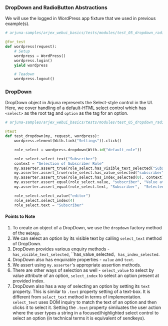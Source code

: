 ### DropDown and RadioButton Abstractions

We will use the logged in WordPress app fixture that we used in previous example(s).

```python
# arjuna-samples/arjex_webui_basics/tests/modules/test_05_dropdown_radiogroup.py

@for_test
def wordpress(request):
    # Setup
    wordpress = WordPress()
    wordpress.login()
    yield wordpress

    # Teadown
    wordpress.logout()
```

### DropDown

DropDown object in Arjuna represents the Select-style control in the UI. Here, we cover handling of a default-HTML select control which has `<select>` as the root tag and `option` as the tag for an option.


```python
# arjuna-samples/arjex_webui_basics/tests/modules/test_05_dropdown_radiogroup.py

@test
def test_dropdown(my, request, wordpress):
    wordpress.element(With.link("Settings")).click()

    role_select = wordpress.dropdown(With.id("default_role"))

    role_select.select_text("Subscriber")
    context = "Selection of Subscriber Role"
    my.asserter.assert_true(role_select.has_visible_text_selected("Subscriber"), context)
    my.asserter.assert_true(role_select.has_value_selected("subscriber"), context)
    my.asserter.assert_true(role_select.has_index_selected(0), context)
    my.asserter.assert_equal(role_select.value, "subscriber", "Value attribute of Role")
    my.asserter.assert_equal(role_select.text, "Subscriber",  "Selected Role Text")

    role_select.select_value("editor")
    role_select.select_index(4)
    role_select.text = "Subscriber"
```

#### Points to Note
1. To create an object of a DropDown, we use the `dropdown` factory method of the `WebApp`.
2. We can select an option by its visible text by calling `select_text` method of DropDown.
3. DropDown provides various enquiry methods - `has_visible_text_selected`, ``has_value_selected`, has_index_selected`.
4. DropDown also has enquirable properties - `value` and `text`.
5. We assert using `my.asserter`'s appropriate assertion methods.
6. There are other ways of selection as well - `select_value` to select by value attribute of an option, `select_index` to select an option present at provided index.
7. DropDown also has a way of selecting an option by setting its `text` property. This is similar to `.text` property setting of a text-box. It is different from `select_text` method in terms of implementation. `select_text` uses DOM inquiry to match the text of an option and then clicks it to select it. Setting the `.text` property similuates the user action where the user types a string in a focused/highlighted select control to select an option (in technical terms it is equivalent of sendkeys).
